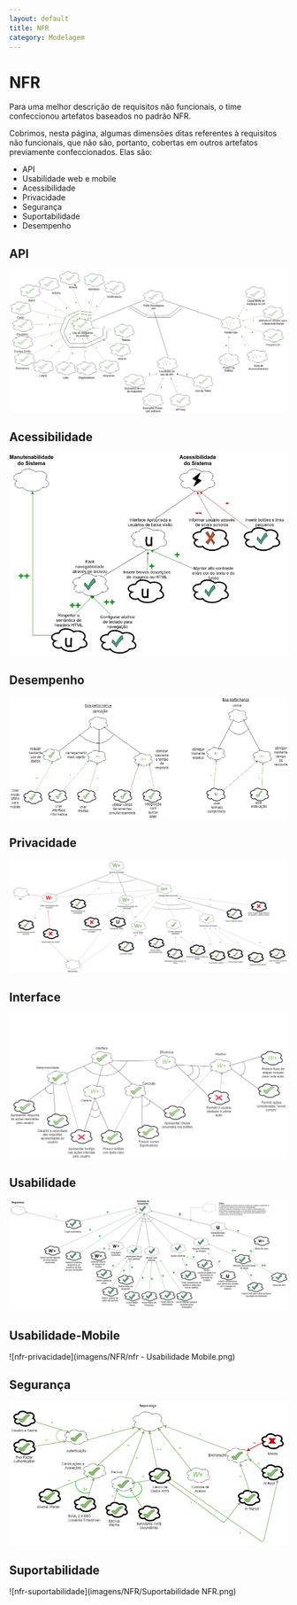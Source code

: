 ```yaml
---
layout: default
title: NFR
category: Modelagem
---
```


# NFR

Para uma melhor descrição de requisitos não funcionais, o time confeccionou artefatos baseados no padrão NFR.

Cobrimos, nesta página, algumas dimensões ditas referentes à requisitos não funcionais, que não são, portanto, cobertas em outros artefatos previamente confeccionados. Elas são:

- API
- Usabilidade web e mobile
- Acessibilidade
- Privacidade
- Segurança
- Suportabilidade
- Desempenho

## API

![nfr-api](imagens/NFR/api-trello.png)

## Acessibilidade

![nfr-acessibilidade](imagens/NFR/nfr_acessibilidade.jpg)

## Desempenho

![nfr-desempenho](imagens/NFR/nfr-desempenho.png)

## Privacidade

![nfr-privacidade](imagens/NFR/nfr_privacidade_diagrama.png)

## Interface

![nfr-interface](imagens/NFR/NFR_Interface.png)

## Usabilidade 

![nfr-usabilidade](imagens/NFR/nfr_usabilidade.jpg)

## Usabilidade-Mobile

![nfr-privacidade](imagens/NFR/nfr - Usabilidade Mobile.png)

## Segurança

![nfr-seguranca](imagens/NFR/nfr_seguranca.png)

## Suportabilidade 

![nfr-suportabilidade](imagens/NFR/Suportabilidade NFR.png)
